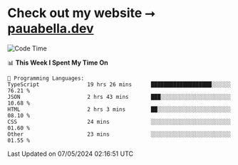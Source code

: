 # Check out my website ⭢ [pauabella.dev](https://pauabella.dev)

<!--START_SECTION:waka-->
![Code Time](http://img.shields.io/badge/Code%20Time-3%2C299%20hrs%2055%20mins-blue)

📊 **This Week I Spent My Time On** 

```text
💬 Programming Languages: 
TypeScript               19 hrs 26 mins      ███████████████████░░░░░░   76.21 % 
JSON                     2 hrs 43 mins       ███░░░░░░░░░░░░░░░░░░░░░░   10.68 % 
HTML                     2 hrs 3 mins        ██░░░░░░░░░░░░░░░░░░░░░░░   08.10 % 
CSS                      24 mins             ░░░░░░░░░░░░░░░░░░░░░░░░░   01.60 % 
Other                    23 mins             ░░░░░░░░░░░░░░░░░░░░░░░░░   01.55 % 
```


 Last Updated on 07/05/2024 02:16:51 UTC
<!--END_SECTION:waka-->
